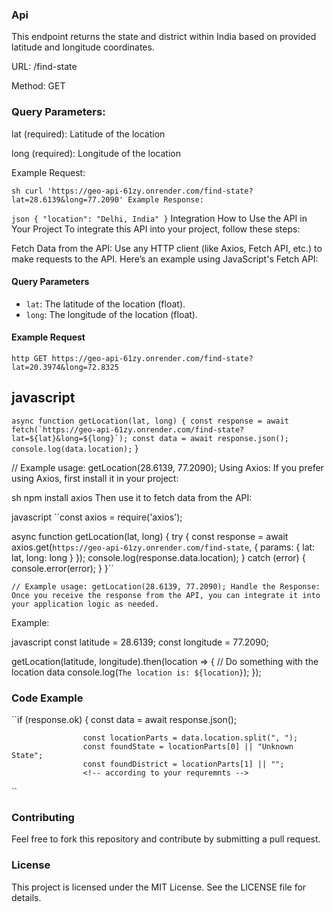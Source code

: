 ### Api

This endpoint returns the state and district within India based on provided latitude and longitude coordinates.

URL: /find-state

Method: GET

### Query Parameters:

lat (required): Latitude of the location

long (required): Longitude of the location

Example Request:

``sh
curl 'https://geo-api-61zy.onrender.com/find-state?lat=28.6139&long=77.2090'
Example Response:``

``json
{
  "location": "Delhi, India"
}``
Integration
How to Use the API in Your Project
To integrate this API into your project, follow these steps:

Fetch Data from the API: Use any HTTP client (like Axios, Fetch API, etc.) to make requests to the API. Here’s an example using JavaScript's Fetch API:
#### Query Parameters

- `lat`: The latitude of the location (float).
- `long`: The longitude of the location (float).

#### Example Request

``http
GET https://geo-api-61zy.onrender.com/find-state?lat=20.3974&long=72.8325``

## javascript
``async function getLocation(lat, long) {
  const response = await fetch(`https://geo-api-61zy.onrender.com/find-state?lat=${lat}&long=${long}`);
  const data = await response.json();
  console.log(data.location);``
}

// Example usage:
getLocation(28.6139, 77.2090);
Using Axios: If you prefer using Axios, first install it in your project:

sh
npm install axios
Then use it to fetch data from the API:

javascript
``const axios = require('axios');

async function getLocation(lat, long) {
  try {
    const response = await axios.get(`https://geo-api-61zy.onrender.com/find-state`, {
      params: {
        lat: lat,
        long: long
      }
    });
    console.log(response.data.location);
  } catch (error) {
    console.error(error);
  }
}``

``// Example usage:
getLocation(28.6139, 77.2090);
Handle the Response: Once you receive the response from the API, you can integrate it into your application logic as needed.``

Example:

javascript
const latitude = 28.6139;
const longitude = 77.2090;

getLocation(latitude, longitude).then(location => {
  // Do something with the location data
  console.log(`The location is: ${location}`);
});

### Code Example
``if (response.ok) {
                    const data = await response.json();

                    const locationParts = data.location.split(", ");
                    const foundState = locationParts[0] || "Unknown State";
                    const foundDistrict = locationParts[1] || "";
                    <!-- according to your requremnts -->
``

### Contributing
Feel free to fork this repository and contribute by submitting a pull request.

### License
This project is licensed under the MIT License. See the LICENSE file for details.


